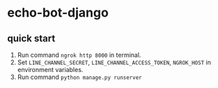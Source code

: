 # echo-bot-django

## quick start
1. Run command `ngrok http 8000` in terminal.
2. Set `LINE_CHANNEL_SECRET`, `LINE_CHANNEL_ACCESS_TOKEN`, `NGROK_HOST` in environment variables.
3. Run command `python manage.py runserver`